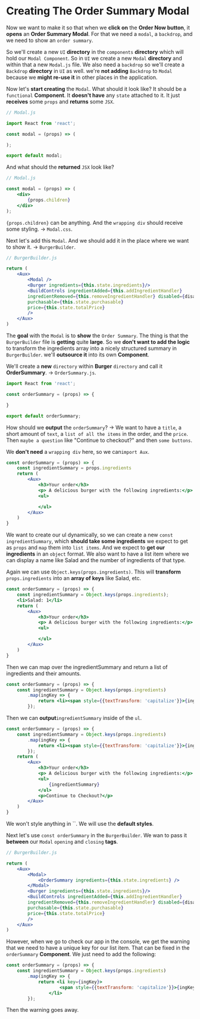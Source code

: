 # Creating The Order Summary Modal

Now we want to make it so that when we **click on** the **Order Now button**, it **opens** an **Order Summary Modal**. For that we need a `modal`, a `backdrop`, and we need to show an `order summary`.

So we'll create a new `UI` **directory** in the `components` **directory** which will hold our `Modal Component`. So in `UI` we create a new `Modal` **directory** and within that a new `Modal.js` file. We also need a `backdrop` so we'll create a `Backdrop` **directory** in `UI` as well. we're **not adding** `Backdrop` to `Modal` because we **might re-use it** in other places in the application.

Now let's **start creating** the `Modal`. What should it look like? It should be a `functional` **Component**. It **doesn't have** any `state` attached to it. It just **receives** some `props` and **returns** some `JSX`.

```jsx
// Modal.js

import React from 'react';

const modal = (props) => (

);

export default modal;
```

And what should the **returned** `JSX` look like?

```jsx
// Modal.js

const modal = (props) => (
    <div>
        {props.children}
    </div>
);
```

`{props.children}` can be anything. And the `wrapping div` should receive some styling. -> `Modal.css`.

Next let's add this `Modal`. And we should add it in the place where we want to show it. -> `BurgerBuilder`.

```jsx
// BurgerBuilder.js

return (
    <Aux>
        <Modal />
        <Burger ingredients={this.state.ingredients}/>
        <BuildControls ingredientAdded={this.addIngredientHandler}
        ingredientRemoved={this.removeIngredientHandler} disabled={disabledInfo}
        purchasable={this.state.purchasable}
        price={this.state.totalPrice}
        />
    </Aux>
)
```

The **goal** with the `Modal` is to **show** the `Order Summary`. The thing is that the `BurgerBuilder` file is **getting** quite **large**. So we **don't want to add the logic** to transform the ingredients array into a nicely structured summary in `BurgerBuilder`. we'll **outsource it** into its own **Component**.

We'll create a **new** `directory` within **Burger** `directory` and call it **OrderSummary**. -> `OrderSummary.js`.

```jsx
import React from 'react';

const orderSummary = (props) => {

}

export default orderSummary;
```

How should we **output** the `orderSummary`? -> We want to have a `title`, a short amount of `text`, a `list of all the items` in the order, and the `price`. Then `maybe a question` like "Continue to checkout?" and then `some buttons`.

We **don't need** a `wrapping div` here, so we can`import Aux`.

```jsx
const orderSummary = (props) => {
    const ingredientSummary = props.ingredients
    return (
        <Aux>
            <h3>Your order</h3>
            <p> A delicious burger with the following ingredients:</p>
            <ul>

            </ul>
        </Aux>
    )
}
```

We want to create our ul dynamically, so we can create a new `const ingredientSummary`, which **should take some ingredients** we expect to get as `props` and `map` them into `list items`. And we expect to **get our ingredients** in an `object` format. We also want to have a list item where we can display a name like Salad and the number of ingredients of that type.

Again we can use `Object.keys(props.ingredients)`. This will **transform** `props.ingredients` into an **array of keys** like Salad, etc.

```jsx
const orderSummary = (props) => {
    const ingredientSummary = Object.keys(props.ingredients);
    <li>Salad: 1</li>
    return (
        <Aux>
            <h3>Your order</h3>
            <p> A delicious burger with the following ingredients:</p>
            <ul>

            </ul>
        </Aux>
    )
}
```

Then we can map over the ingredientSummary and return a list of ingredients and their amounts.

```jsx
const orderSummary = (props) => {
    const ingredientSummary = Object.keys(props.ingredients)
        .map(ingKey => {
            return <li><span style={{textTransform: 'capitalize'}}>{ingKey}</span>: {props.ingredients[ingKey]}</li>
        });
```

Then we can **output**`ingredientSummary` inside of the `ul`.

```jsx
const orderSummary = (props) => {
    const ingredientSummary = Object.keys(props.ingredients)
        .map(ingKey => {
            return <li><span style={{textTransform: 'capitalize'}}>{ingKey}</span>: {props.ingredients[ingKey]}</li>
        });
    return (
        <Aux>
            <h3>Your order</h3>
            <p> A delicious burger with the following ingredients:</p>
            <ul>
                {ingredientSummary}
            </ul>
            <p>Continue to Checkout?</p>
        </Aux>
    )
}
```

We won't style anything in ``. We will use the **default styles**.

Next let's use `const orderSummary` in the `BurgerBuilder`. We wan to pass it **between** our `Modal` `opening` and `closing` **tags**.

```jsx
// BurgerBuilder.js

return (
    <Aux>
        <Modal>
            <OrderSummary ingredients={this.state.ingredients} />
        </Modal>
        <Burger ingredients={this.state.ingredients}/>
        <BuildControls ingredientAdded={this.addIngredientHandler}
        ingredientRemoved={this.removeIngredientHandler} disabled={disabledInfo}
        purchasable={this.state.purchasable}
        price={this.state.totalPrice}
        />
    </Aux>
)
```

However, when we go to check our app in the console, we get the warning that we need to have a unique key for our list item. That can be fixed in the `orderSummary` **Component**. We just need to add the following:

```jsx
const orderSummary = (props) => {
    const ingredientSummary = Object.keys(props.ingredients)
        .map(ingKey => {
            return <li key={ingKey}>
                    <span style={{textTransform: 'capitalize'}}>{ingKey}</span>: {props.ingredients[ingKey]}
                </li>
        });
```

Then the warning goes away.

